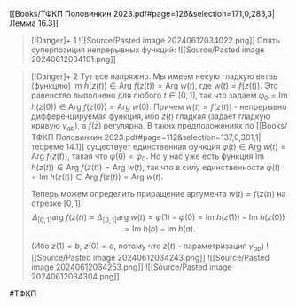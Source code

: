 [[Books/ТФКП Половинкин 2023.pdf#page=126&selection=171,0,283,3|Лемма 16.3]]
>[!Danger]+ 1
>![[Source/Pasted image 20240612034022.png]]
>Опять суперпозиция непрерывных функций:
>![[Source/Pasted image 20240612034101.png]]

>[!Danger]+ 2
>Тут все напряжно. Мы имеем некую гладкую ветвь (функцию) $\text{Im } h(z(t)) \in \text{Arg } f(z(t)) = \text{Arg } w(t)$, где $w(t) = f(z(t))$. Это равенство выполнено для любого $t \in [0,1]$, так что задаем $φ_0 = \text{Im } h(z(0)) \in \text{Arg } f(z(0)) = \text{Arg } w(0)$. Причем $w(t) = f(z(t))$ - непрерывно дифференцируемая функция, ибо $z(t)$ гладкая (задает гладкую кривую $γ_{ab}$), а $f(z)$ регулярна. В таких предположениях по [[Books/ТФКП Половинкин 2023.pdf#page=112&selection=137,0,301,1|теореме 14.1]] существует единственная функция $φ(t) \in \text{Arg } w(t) = \text{Arg } f(z(t))$, такая что $φ(0)=φ_0$. Но у нас уже есть функция $\text{Im } h(z(t)) \in \text{Arg } f(z(t)) = \text{Arg } w(t)$, так что в силу единственности $φ(t) = \text{Im } h(z(t)) \in \text{Arg } f(z(t)) = \text{Arg } w(t)$.  
>
>Теперь можем определить приращение аргумента $w(t) = f(z(t))$ на отрезке $[0,1]$: 
$$\Delta_{[0,1]} \text{arg } f(z(t)) = \Delta_{[0,1]} \text{arg } w(t) = φ(1) - φ(0) = \text{Im } h(z(1)) - \text{Im } h(z(0)) = \text{Im } h(b) - \text{Im } h(a).$$  
>
>(Ибо $z(1) = b$, $z(0) = a$, потому что $z(t)$ - параметризация $γ_{ab}$)
>![[Source/Pasted image 20240612034243.png]]
>![[Source/Pasted image 20240612034253.png]]
>![[Source/Pasted image 20240612034304.png]]


#ТФКП